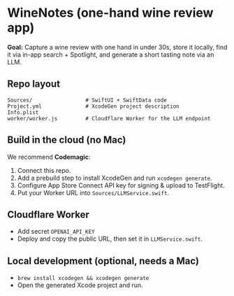 # WineNotes (one-hand wine review app)

**Goal:** Capture a wine review with one hand in under 30s, store it locally, find it via in-app search + Spotlight, and generate a short tasting note via an LLM.

## Repo layout
```
Sources/                 # SwiftUI + SwiftData code
Project.yml              # XcodeGen project description
Info.plist
worker/worker.js         # Cloudflare Worker for the LLM endpoint
```

## Build in the cloud (no Mac)
We recommend **Codemagic**:
1. Connect this repo.
2. Add a prebuild step to install XcodeGen and run `xcodegen generate`.
3. Configure App Store Connect API key for signing & upload to TestFlight.
4. Put your Worker URL into `Sources/LLMService.swift`.

## Cloudflare Worker
- Add secret `OPENAI_API_KEY`
- Deploy and copy the public URL, then set it in `LLMService.swift`.

## Local development (optional, needs a Mac)
- `brew install xcodegen && xcodegen generate`
- Open the generated Xcode project and run.